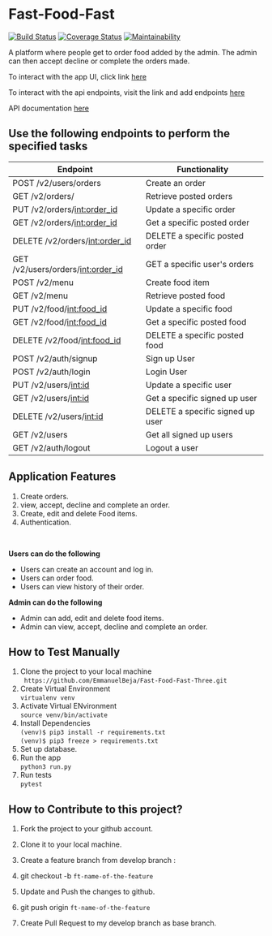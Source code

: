 # Fast-Food-Fast
[![Build Status](https://travis-ci.org/EmmanuelBeja/Fast-Food-Fast-Three.svg?branch=ft-view-specific-order-160804816)](https://travis-ci.org/EmmanuelBeja/Fast-Food-Fast-Three)
[![Coverage Status](https://coveralls.io/repos/github/EmmanuelBeja/Fast-Food-Fast-Three/badge.svg?branch=ft-view-specific-order-160804816)](https://coveralls.io/github/EmmanuelBeja/Fast-Food-Fast-Three?branch=ft-view-specific-order-160804816)
[![Maintainability](https://api.codeclimate.com/v1/badges/303579a3adac4148d43b/maintainability)](https://codeclimate.com/github/EmmanuelBeja/Fast-Food-Fast-Three/maintainability)

  A platform where people get to order food added by the admin. The admin can then accept decline or complete the orders made.

  To interact with the app UI, click link
  [here](https://emmanuelbeja.github.io/Fast-Food-Fast/)<br>

  To interact with the api endpoints, visit the link and add endpoints [here](https://emmanuelbeja-fast-food-fast.herokuapp.com/)<br>

  API documentation [here](https://documenter.getpostman.com/view/5399899/RWaPv6zH)

  ## Use the following endpoints to perform the specified tasks

  | 	Endpoint                         | Functionality                                  |                  
  | ---------------------------------- | -----------------------------------------------|
  | POST /v2/users/orders              | Create an order                                |
  | GET /v2/orders/                    | Retrieve posted orders                         |
  | PUT /v2/orders/<int:order_id>      | Update a specific order                        |                         
  | GET /v2/orders/<int:order_id>      | Get a specific posted order                    |
  | DELETE /v2/orders/<int:order_id>   | DELETE a specific posted order                 |
  | GET /v2/users/orders/<int:order_id>| GET a specific user's orders                   |
  | POST /v2/menu                      | Create food item                               |
  | GET /v2/menu                       | Retrieve posted food                           |
  | PUT /v2/food/<int:food_id>         | Update a specific food                         |                         
  | GET /v2/food/<int:food_id>         | Get a specific posted food                     |
  | DELETE /v2/food/<int:food_id>      | DELETE a specific posted food                  |
  | POST /v2/auth/signup               | Sign up User                                   |
  | POST /v2/auth/login                | Login User                                     |
  | PUT /v2/users/<int:id>             | Update a specific user                         |                         
  | GET /v2/users/<int:id>             | Get a specific signed up user                  |
  | DELETE /v2/users/<int:id>          | DELETE a specific signed up user               |
  | GET /v2/users                      | Get all signed up users                        |
  | GET /v2/auth/logout                | Logout a user                                  |

  ## Application Features

  1. Create orders.
  2. view, accept, decline and complete an order.
  3. Create, edit and delete Food items.
  4. Authentication.
  <br>

  **Users can do the following**

  * Users can create an account and log in.
  * Users can order food.
  * Users can view history of their order.

  **Admin can do the following**
  * Admin can add, edit and delete food items.
  * Admin can view, accept, decline and complete an order.

  ## How to Test Manually
  1. Clone the project to your local machine <br>
  		` https://github.com/EmmanuelBeja/Fast-Food-Fast-Three.git`
  2. Create Virtual Environment <br>
  		`virtualenv venv`
  3. Activate Virtual ENvironment<br>
  		`source venv/bin/activate`
  4. Install Dependencies<br>
  		`(venv)$ pip3 install -r requirements.txt` <br>
  		`(venv)$ pip3 freeze > requirements.txt` <br>
  5. Set up database.    
  6. Run the app <br>
  		`python3 run.py`<br>
  7. Run tests <br>
  		`pytest`
  		<br>
  ## How to Contribute to this project?

  1. Fork the project to your github account.

  2. Clone it to your local machine.

  3. Create a feature branch from develop branch :

  4. git checkout -b `ft-name-of-the-feature`

  5. Update and Push the changes to github.

  6. git push origin `ft-name-of-the-feature`

  7. Create Pull Request to my develop branch as base branch.
